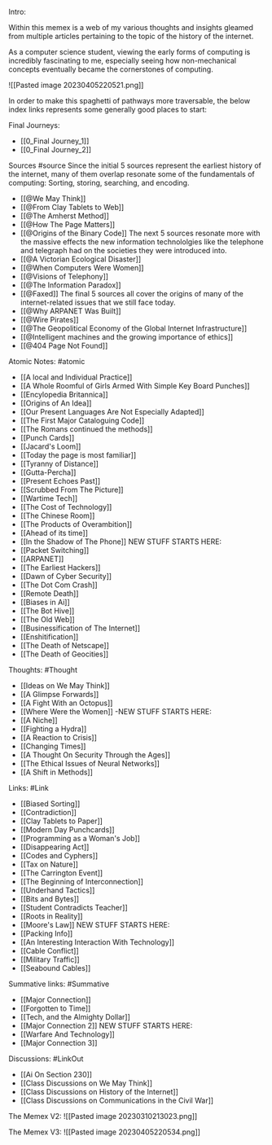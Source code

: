Intro:

Within this memex is a web of my various thoughts and insights gleamed from multiple articles pertaining to the topic of the history of the internet.

As a computer science student, viewing the early forms of computing is incredibly fascinating to me, especially seeing how non-mechanical concepts eventually became the cornerstones of computing.

![[Pasted image 20230405220521.png]]

In order to make this spaghetti of pathways more traversable, the below index links represents some generally good places to start:

Final Journeys:
- [[0_Final Journey_1]]
- [[0_Final Journey_2]]


Sources
#source 
Since the initial 5 sources represent the earliest history of the internet, many of them overlap resonate some of the fundamentals of computing: Sorting, storing, searching, and encoding.
- [[@We May Think]] 
- [[@From Clay Tablets to Web]] 
- [[@The Amherst Method]] 
- [[@How The Page Matters]] 
- [[@Origins of the Binary Code]] 
The next 5 sources resonate more with the massive effects the new information technololgies like the telephone and telegraph had on the societies they were introduced into.
- [[@A Victorian Ecological Disaster]]
- [[@When Computers Were Women]]
- [[@Visions of Telephony]]
- [[@The Information Paradox]]
- [[@Faxed]]
The final 5 sources all cover the origins of many of the internet-related issues that we still face today.
- [[@Why ARPANET Was Built]]
- [[@Wire Pirates]]
- [[@The Geopolitical Economy of the Global Internet Infrastructure]]
- [[@Intelligent machines and the growing importance of ethics]]
- [[@404 Page Not Found]]


Atomic Notes:
#atomic 
- [[A local and Individual Practice]] 
- [[A Whole Roomful of Girls Armed With Simple Key Board Punches]] 
- [[Encylopedia Britannica]]
- [[Origins of An Idea]]
- [[Our Present Languages Are Not Especially Adapted]]
- [[The First Major Cataloguing Code]]
- [[The Romans continued the methods]]
- [[Punch Cards]]
- [[Jacard's Loom]]
- [[Today the page is most familiar]]
- [[Tyranny of Distance]]
- [[Gutta-Percha]]
- [[Present Echoes Past]]
- [[Scrubbed From The Picture]]
- [[Wartime Tech]]
- [[The Cost of Technology]]
- [[The Chinese Room]]
- [[The Products of Overambition]]
- [[Ahead of its time]]
- [[In the Shadow of The Phone]]
NEW STUFF STARTS HERE:
- [[Packet Switching]]
- [[ARPANET]]
- [[The Earliest Hackers]]
- [[Dawn of Cyber Security]]
- [[The Dot Com Crash]]
- [[Remote Death]]
- [[Biases in Ai]]
- [[The Bot Hive]]
- [[The Old Web]]
- [[Businessification of The Internet]]
- [[Enshitification]]
- [[The Death of Netscape]]
- [[The Death of Geocities]]

Thoughts:
#Thought 
- [[Ideas on We May Think]]
- [[A Glimpse Forwards]]
- [[A Fight With an Octopus]]
- [[Where Were the Women]]
-NEW STUFF STARTS HERE:
- [[A Niche]]
- [[Fighting a Hydra]]
- [[A Reaction to Crisis]]
- [[Changing Times]]
- [[A Thought On Security Through the Ages]]
- [[The Ethical Issues of Neural Networks]]
- [[A Shift in Methods]]

Links:
#Link 
- [[Biased Sorting]]
- [[Contradiction]]
- [[Clay Tablets to Paper]]
- [[Modern Day Punchcards]]
- [[Programming as a Woman's Job]]
- [[Disappearing Act]]
- [[Codes and Cyphers]]
- [[Tax on Nature]]
- [[The Carrington Event]]
- [[The Beginning of Interconnection]]
- [[Underhand Tactics]]
- [[Bits and Bytes]]
- [[Student Contradicts Teacher]]
- [[Roots in Reality]]
- [[Moore's Law]]
NEW STUFF STARTS HERE:
- [[Packing Info]]
- [[An Interesting Interaction With Technology]]
- [[Cable Conflict]]
- [[Military Traffic]]
- [[Seabound Cables]]

Summative links:
#Summative 
- [[Major Connection]] 
- [[Forgotten to Time]]
- [[Tech, and the Almighty Dollar]]
- [[Major Connection 2]]
NEW STUFF STARTS HERE:
- [[Warfare And Technology]]
- [[Major Connection 3]]

Discussions:
#LinkOut
- [[Ai On Section 230]]
- [[Class Discussions on We May Think]]
- [[Class Discussions on History of the Internet]]
- [[Class Discussions on Communications in the Civil War]]


The Memex V2:
![[Pasted image 20230310213023.png]]

The Memex V3:
![[Pasted image 20230405220534.png]]